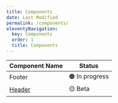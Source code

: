 ```yaml
---
title: Components
date: Last Modified 
permalink: /components/
eleventyNavigation:
  key: Components 
  order: 1
  title: Components
---
```


| Component Name | Status |
| --- | ----------- |
| Footer | 🟠 In progress |
| [Header](./header/) | 🟡 Beta |


